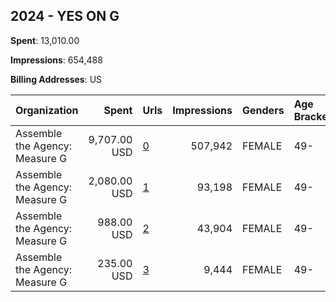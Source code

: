 ## 2024 - YES ON G 
**Spent**: 13,010.00

**Impressions**: 654,488

**Billing Addresses**: US

|Organization|Spent|Urls|Impressions|Genders|Age Brackets|Country Codes|
|:---|---:|:---|---:|:---|:---|:---|
|Assemble the Agency: Measure G|9,707.00 USD|[0](https://www.snap.com/political-ads/asset/8cb680495f65f8d338bb93a3c18a5e920268b94b3b4ef6dff42ef65fb074225e?mediaType=mp4)|507,942|FEMALE|49-|united states|
|Assemble the Agency: Measure G|2,080.00 USD|[1](https://www.snap.com/political-ads/asset/02980aa64f95952870588d190bcd0436b52939aa5a03015884ac0c28f5625608?mediaType=mp4)|93,198|FEMALE|49-|united states|
|Assemble the Agency: Measure G|988.00 USD|[2](https://www.snap.com/political-ads/asset/e357e25831e4e31c0c6d19cd3c238dfffcad8cb1bbbf6d725866dd2853a7ce8c?mediaType=mp4)|43,904|FEMALE|49-|united states|
|Assemble the Agency: Measure G|235.00 USD|[3](https://www.snap.com/political-ads/asset/c049d06897f972a61406f0ad084faa694bcef7f429163e4e40608bed5959d80a?mediaType=mp4)|9,444|FEMALE|49-|united states|
